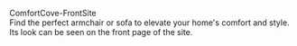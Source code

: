  ComfortCove-FrontSite  
Find the perfect armchair or sofa to elevate your home's comfort and style. Its look can be seen on the front page of the site.
